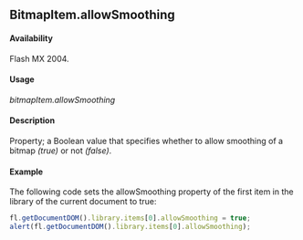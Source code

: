 ## BitmapItem.allowSmoothing

#### Availability

Flash MX 2004.

#### Usage

*bitmapItem.allowSmoothing*

#### Description

Property; a Boolean value that specifies whether to allow smoothing of a bitmap *(true)* or not *(false)*.

#### Example

The following code sets the allowSmoothing property of the first item in the library of the current document to true:

```javascript
fl.getDocumentDOM().library.items[0].allowSmoothing = true;
alert(fl.getDocumentDOM().library.items[0].allowSmoothing);
```
